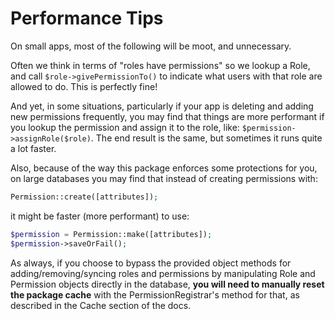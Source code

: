 # Performance Tips

On small apps, most of the following will be moot, and unnecessary.

Often we think in terms of "roles have permissions" so we lookup a Role, and call `$role->givePermissionTo()` 
to indicate what users with that role are allowed to do. This is perfectly fine!

And yet, in some situations, particularly if your app is deleting and adding new permissions frequently,
you may find that things are more performant if you lookup the permission and assign it to the role, like: 
`$permission->assignRole($role)`.
The end result is the same, but sometimes it runs quite a lot faster.

Also, because of the way this package enforces some protections for you, on large databases you may find
that instead of creating permissions with:
```php
Permission::create([attributes]);
```
it might be faster (more performant) to use:
```php
$permission = Permission::make([attributes]); 
$permission->saveOrFail();
```

As always, if you choose to bypass the provided object methods for adding/removing/syncing roles and permissions 
by manipulating Role and Permission objects directly in the database,
**you will need to manually reset the package cache** with the PermissionRegistrar's method for that,
as described in the Cache section of the docs.
